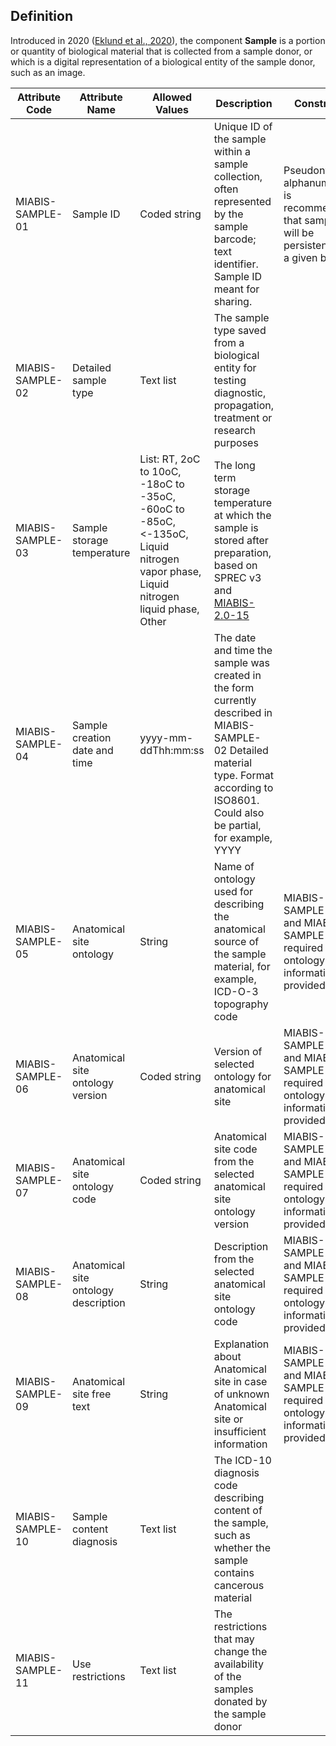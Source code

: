 ## Definition

Introduced in 2020 ([Eklund et al., 2020](https://www.liebertpub.com/doi/10.1089/bio.2019.0129)), the component <strong>Sample</strong> is a portion or quantity of biological material that is collected from a sample donor, or which is a digital representation of a biological entity of the sample donor, such as an image. 

| Attribute Code | Attribute Name | Allowed Values | Description | Constraints | Cardinality | 
| --- | --- | --- | --- | --- | --- |
| MIABIS-SAMPLE-01 | Sample ID | Coded string | Unique ID of the sample within a sample collection, often represented by the sample barcode; text identifier. Sample ID meant for sharing. | Pseudonymized, alphanumeric. It is recommended that sample IDs will be persistent within a given biobank. | 1 |
| MIABIS-SAMPLE-02| Detailed sample type| Text list| The sample type saved from a biological entity for testing diagnostic, propagation, treatment or research purposes| | 1|
| MIABIS-SAMPLE-03| Sample storage temperature| List: RT, 2oC to 10oC, -18oC to -35oC, -60oC to -85oC, <-135oC, Liquid nitrogen vapor phase, Liquid nitrogen liquid phase, Other| The long term storage temperature at which the sample is stored after preparation, based on SPREC v3 and [MIABIS-2.0-15](https://github.com/MIABIS/miabis/wiki/Structured-data-and-lists#storage-temperature)| | 0|
| MIABIS-SAMPLE-04| Sample creation date and time| yyyy-mm-ddThh:mm:ss| The date and time the sample was created in the form currently described in MIABIS-SAMPLE-02 Detailed material type. Format according to ISO8601. Could also be partial, for example, YYYY| | 0|
| MIABIS-SAMPLE-05| Anatomical site ontology| String| Name of ontology used for describing the anatomical source of the sample material, for example, ICD-O-3 topography code| MIABIS-SAMPLE-05 and MIABIS-SAMPLE-06 are required if any ontology information is provided| 0/1|
| MIABIS-SAMPLE-06| Anatomical site ontology version| Coded string| Version of selected ontology for anatomical site| MIABIS-SAMPLE-05 and MIABIS-SAMPLE-06 are required if any ontology information is provided| 0/1|
| MIABIS-SAMPLE-07| Anatomical site ontology code| Coded string| Anatomical site code from the selected anatomical site ontology version| MIABIS-SAMPLE-05 and MIABIS-SAMPLE-06 are required if any ontology information is provided| 0|
| MIABIS-SAMPLE-08| Anatomical site ontology description| String| Description from the selected anatomical site ontology code| MIABIS-SAMPLE-05 and MIABIS-SAMPLE-06 are required if any ontology information is provided| 0|
| MIABIS-SAMPLE-09| Anatomical site free text| String| Explanation about Anatomical site in case of unknown Anatomical site or insufficient information| MIABIS-SAMPLE-05 and MIABIS-SAMPLE-06 are required if any ontology information is provided| 0|
| MIABIS-SAMPLE-10| Sample content diagnosis| Text list| The ICD-10 diagnosis code describing content of the sample, such as whether the sample contains cancerous material | | 0...n|
| MIABIS-SAMPLE-11| Use restrictions| Text list| The restrictions that may change the availability of the samples donated by the sample donor| | 0...n|
